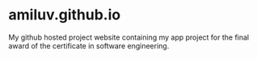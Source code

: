 # amiluv.github.io
My github hosted project website containing my app project for the final award of the certificate in software engineering.
